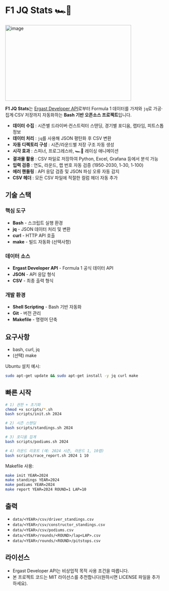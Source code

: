 # F1 JQ Stats 🏎️💨

<img width="400" height="240" alt="image" src="https://github.com/user-attachments/assets/4eab21d3-b739-490e-a4ef-e8b6d77d899d" />

**F1 JQ Stats**는 [Ergast Developer API](http://ergast.com/mrd/)로부터 Formula 1 데이터를 가져와
`jq`로 가공·집계·CSV 저장까지 자동화하는 **Bash 기반 오픈소스 프로젝트**입니다.

- **데이터 수집** : 시즌별 드라이버·컨스트럭터 스탠딩, 경기별 포디움, 랩타임, 피트스톱 정보
- **데이터 처리** : `jq`를 사용해 JSON 평탄화 후 CSV 변환
- **자동 디렉토리 구성** : 시즌/라운드별 저장 구조 자동 생성
- **시각 효과** : 스피너, 프로그레스바, 🏎️💨 레이싱 애니메이션
- **결과물 활용** : CSV 파일로 저장하여 Python, Excel, Grafana 등에서 분석 가능
- **입력 검증** : 연도, 라운드, 랩 번호 자동 검증 (1950-2030, 1-30, 1-100)
- **에러 핸들링** : API 응답 검증 및 JSON 파싱 오류 자동 감지
- **CSV 헤더** : 모든 CSV 파일에 적절한 컬럼 헤더 자동 추가

## 기술 스택

### 핵심 도구

- **Bash** - 스크립트 실행 환경
- **jq** - JSON 데이터 처리 및 변환
- **curl** - HTTP API 호출
- **make** - 빌드 자동화 (선택사항)

### 데이터 소스

- **Ergast Developer API** - Formula 1 공식 데이터 API
- **JSON** - API 응답 형식
- **CSV** - 최종 출력 형식

### 개발 환경

- **Shell Scripting** - Bash 기반 자동화
- **Git** - 버전 관리
- **Makefile** - 명령어 단축

## 요구사항

- bash, curl, jq
- (선택) make

Ubuntu 설치 예시:

```bash
sudo apt-get update && sudo apt-get install -y jq curl make
```

## 빠른 시작

```bash
# 1) 권한 + 초기화
chmod +x scripts/*.sh
bash scripts/init.sh 2024

# 2) 시즌 스탠딩
bash scripts/standings.sh 2024

# 3) 포디움 집계
bash scripts/podiums.sh 2024

# 4) 라운드 리포트 (예: 2024 시즌, 라운드 1, 10랩)
bash scripts/race_report.sh 2024 1 10
```

Makefile 사용:

```bash
make init YEAR=2024
make standings YEAR=2024
make podiums YEAR=2024
make report YEAR=2024 ROUND=1 LAP=10
```

## 출력

- `data/<YEAR>/csv/driver_standings.csv`
- `data/<YEAR>/csv/constructor_standings.csv`
- `data/<YEAR>/csv/podiums.csv`
- `data/<YEAR>/rounds/<ROUND>/lap<LAP>.csv`
- `data/<YEAR>/rounds/<ROUND>/pitstops.csv`

## 라이선스

- Ergast Developer API는 비상업적 목적 사용 조건을 따릅니다.
- 본 프로젝트 코드는 MIT 라이선스를 추천합니다(원하시면 LICENSE 파일을 추가하세요).
